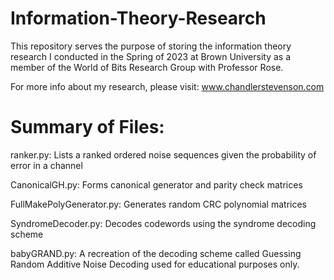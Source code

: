 # Information-Theory-Research 
This repository serves the purpose of storing the information theory research I conducted in the Spring of 2023 at Brown University
as a member of the World of Bits Research Group with Professor Rose.  

For more info about my research, please visit: www.chandlerstevenson.com

# Summary of Files:  

ranker.py: Lists a ranked ordered noise sequences given the probability of error in a channel 

CanonicalGH.py: Forms canonical generator and parity check matrices

FullMakePolyGenerator.py: Generates random CRC polynomial matrices 

SyndromeDecoder.py: Decodes codewords using the syndrome decoding scheme 

babyGRAND.py: A recreation of the decoding scheme called Guessing Random Additive Noise Decoding used for educational purposes only. 
